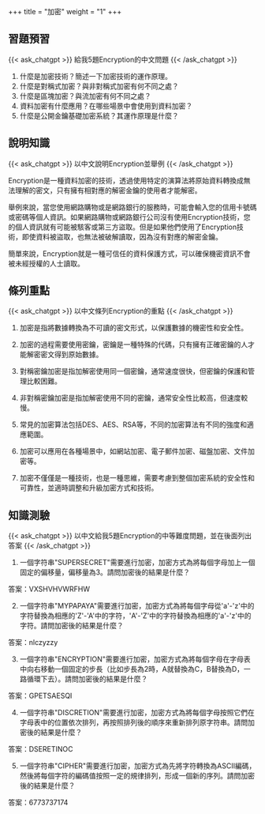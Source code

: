 +++
title = "加密"
weight = "1"
+++
## 習題預習
{{< ask_chatgpt >}}
給我5題Encryption的中文問題
{{< /ask_chatgpt >}}

1. 什麼是加密技術？簡述一下加密技術的運作原理。
2. 什麼是對稱式加密？與非對稱式加密有何不同之處？
3. 什麼是區塊加密？與流加密有何不同之處？
4. 資料加密有什麼應用？在哪些場景中會使用到資料加密？
5. 什麼是公開金鑰基礎加密系統？其運作原理是什麼？   

## 說明知識
{{< ask_chatgpt >}}
以中文說明Encryption並舉例
{{< /ask_chatgpt >}}

Encryption是一種資料加密的技術，透過使用特定的演算法將原始資料轉換成無法理解的密文，只有擁有相對應的解密金鑰的使用者才能解密。

舉例來說，當您使用網路購物或是網路銀行的服務時，可能會輸入您的信用卡號碼或密碼等個人資訊。如果網路購物或網路銀行公司沒有使用Encryption技術，您的個人資訊就有可能被駭客或第三方盜取。但是如果他們使用了Encryption技術，即使資料被盜取，也無法被破解讀取，因為沒有對應的解密金鑰。

簡單來說，Encryption就是一種可信任的資料保護方式，可以確保機密資訊不會被未經授權的人士讀取。   

## 條列重點
{{< ask_chatgpt >}}
以中文條列Encryption的重點
{{< /ask_chatgpt >}}

1. 加密是指將數據轉換為不可讀的密文形式，以保護數據的機密性和安全性。

2. 加密的過程需要使用密鑰，密鑰是一種特殊的代碼，只有擁有正確密鑰的人才能解密密文得到原始數據。

3. 對稱密鑰加密是指加解密使用同一個密鑰，通常速度很快，但密鑰的保護和管理比較困難。

4. 非對稱密鑰加密是指加解密使用不同的密鑰，通常安全性比較高，但速度較慢。

5. 常見的加密算法包括DES、AES、RSA等，不同的加密算法有不同的強度和適應範圍。

6. 加密可以應用在各種場景中，如網站加密、電子郵件加密、磁盤加密、文件加密等。

7. 加密不僅僅是一種技術，也是一種思維，需要考慮到整個加密系統的安全性和可靠性，並適時調整和升級加密方式和技術。   

## 知識測驗
{{< ask_chatgpt >}}
以中文給我5題Encryption的中等難度問題，並在後面列出答案
{{< /ask_chatgpt >}}

1. 一個字符串"SUPERSECRET"需要進行加密，加密方式為將每個字母加上一個固定的偏移量，偏移量為3。請問加密後的結果是什麼？

答案：VXSHVHVWRFHW

2. 一個字符串"MYPAPAYA"需要進行加密，加密方式為將每個字母從'a'-'z'中的字符替換為相應的'Z'-'A'中的字符，'A'-'Z'中的字符替換為相應的'a'-'z'中的字符。請問加密後的結果是什麼？

答案：nlczyzzy

3. 一個字符串"ENCRYPTION"需要進行加密，加密方式為將每個字母在字母表中向右移動一個固定的步長（比如步長為2時，A就替換為C，B替換為D，一路循環下去）。請問加密後的結果是什麼？

答案：GPETSAESQI

4. 一個字符串"DISCRETION"需要進行加密，加密方式為將每個字母按照它們在字母表中的位置依次排列，再按照排列後的順序來重新排列原字符串。請問加密後的結果是什麼？

答案：DSERETINOC

5. 一個字符串"CIPHER"需要進行加密，加密方式為先將字符轉換為ASCII編碼，然後將每個字符的編碼值按照一定的規律排列，形成一個新的序列。請問加密後的結果是什麼？

答案：6773737174   

